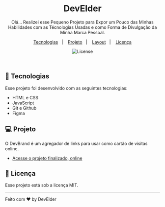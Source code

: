 <h1 align="center"> DevElder </h1>

<p align="center">
Olá... Realizei esse Pequeno Projeto para Expor um Pouco das Minhas Habilidades com as Técnologias Usadas e como Forma de Divulgação da Minha Marca Pessoal. <br/>

</p>

<p align="center">
  <a href="#-tecnologias">Tecnologias</a>&nbsp;&nbsp;&nbsp;|&nbsp;&nbsp;&nbsp;
  <a href="#-projeto">Projeto</a>&nbsp;&nbsp;&nbsp;|&nbsp;&nbsp;&nbsp;
  <a href="#-layout">Layout</a>&nbsp;&nbsp;&nbsp;|&nbsp;&nbsp;&nbsp;
  <a href="#memo-licença">Licença</a>
</p>

<p align="center">
  <img alt="License" src="https://img.shields.io/static/v1?label=license&message=MIT&color=49AA26&labelColor=000000">
</p>

<br>



## 🚀 Tecnologias

Esse projeto foi desenvolvido com as seguintes tecnologias:

- HTML e CSS
- JavaScript
- Git e Github
- Figma

## 💻 Projeto

O DevBrand é um agregador de links para usar como cartão de visitas online.

- [Acesse o projeto finalizado, online](https://elderluiz.github.io/projeto/)



## :memo: Licença

Esse projeto está sob a licença MIT.

---

Feito com ♥ by DevElder
